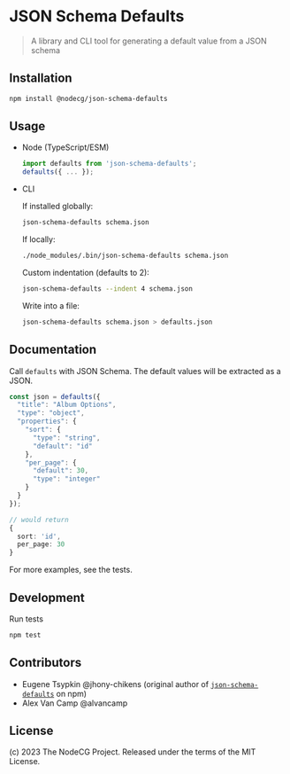 # JSON Schema Defaults

> A library and CLI tool for generating a default value from a JSON schema

## Installation

```sh
npm install @nodecg/json-schema-defaults
```

## Usage

- Node (TypeScript/ESM)

  ```js
  import defaults from 'json-schema-defaults';
  defaults({ ... });
  ```

- CLI

  If installed globally:

  ```sh
  json-schema-defaults schema.json
  ```

  If locally:

  ```sh
  ./node_modules/.bin/json-schema-defaults schema.json
  ```

  Custom indentation (defaults to 2):

  ```sh
  json-schema-defaults --indent 4 schema.json
  ```

  Write into a file:

  ```sh
  json-schema-defaults schema.json > defaults.json
  ```

## Documentation

Call `defaults` with JSON Schema. The default values will be extracted as a JSON.

```ts
const json = defaults({
  "title": "Album Options",
  "type": "object",
  "properties": {
    "sort": {
      "type": "string",
      "default": "id"
    },
    "per_page": {
      "default": 30,
      "type": "integer"
    }
  }
});

// would return
{
  sort: 'id',
  per_page: 30
}
```

For more examples, see the tests.

## Development

Run tests

```sh
npm test
```

## Contributors

- Eugene Tsypkin @jhony-chikens (original author of [`json-schema-defaults`](https://www.npmjs.com/package/json-schema-defaults) on npm)
- Alex Van Camp @alvancamp

## License

(c) 2023 The NodeCG Project. Released under the terms of the MIT License.
